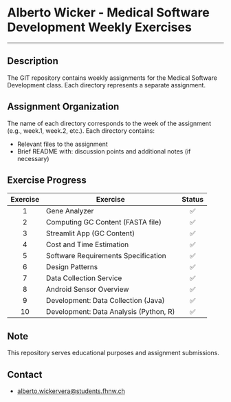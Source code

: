# Alberto Wicker - Medical Software Development Weekly Exercises


---

## Description
The GIT repository contains weekly assignments for the Medical Software Development class. Each directory represents a separate assignment.

## Assignment Organization
The name of each directory corresponds to the week of the assignment (e.g., week.1, week.2, etc.). Each directory contains:

- Relevant files to the assignment
- Brief README with: discussion points and additional notes (if necessary)

## Exercise Progress

|  Exercise   | Exercise                                          |  Status  |
|:----------:|---------------------------------------------------|:--------:|
|      1     | Gene Analyzer                                     |    ✅    |
|      2     | Computing GC Content (FASTA file)                 |    ✅    |
|      3     | Streamlit App (GC Content)                        |    ✅    |
|      4     | Cost and Time Estimation                          |    ✅    |
|      5     | Software Requirements Specification               |    ✅    |
|      6     | Design Patterns                                   |    ✅    |
|      7     | Data Collection Service                           |    ✅    |
|      8     | Android Sensor Overview                           |    ✅    |
|      9     | Development: Data Collection (Java)               |    ✅    |
|     10     | Development: Data Analysis (Python, R)            |    ✅    |

## Note
This repository serves educational purposes and assignment submissions.

## Contact
- alberto.wickervera@students.fhnw.ch
